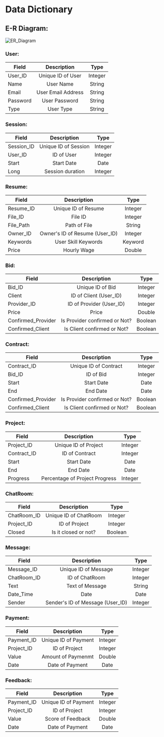 
# Data Dictionary

## E-R Diagram:
![ER_Diagram](https://user-images.githubusercontent.com/29688107/201511677-cf42171f-78b0-47c6-ab37-dc8fae1ae5bb.png)

### User:
| Field   |      Description      |  Type |
|----------|:-------------:|:------:|
| User_ID | Unique ID of User |   Integer   |
| Name | User Name |   String   |
| Email |    User Email Address   |   String   |
| Password |    User Password   |   String   |
| Type | User Type |    String   

### Session:
| Field   |      Description      |  Type |
|----------|:-------------:|:------:|
| Session_ID |  Unique ID of Session |   Integer   |
| User_ID |  ID of User |   Integer   |
| Start |    Start Date   |   Date   |
| Long | Session duration |   Integer   

### Resume:
| Field   |      Description      |  Type |
|----------|:-------------:|:------:|
| Resume_ID | Unique ID of Resume |   Integer   |
| File_ID | File ID |   Integer   |
| File_Path | Path of File |   String   |
| Owner_ID |    Owner's ID of Resume (User_ID)   |   Integer   |
| Keywords |    User Skill Keywords   |   Keyword   |
| Price | Hourly Wage |    Double  

### Bid:
| Field   |      Description      |  Type |
|----------|:-------------:|:------:|
|  Bid_ID | Unique ID of Bid |   Integer   |
| Client | ID of Client (User_ID) |   Integer   |
| Provider_ID |    ID of Provider (User_ID)   |   Integer   |
| Price |    Price   |   Double   |
| Confirmed_Provider |    Is Provider confirmed or Not?   |   Boolean   |
| Confirmed_Client | Is Client confirmed or Not?  |    Boolean 

### Contract:
| Field   |      Description      |  Type |
|----------|:-------------:|:------:|
|  Contract_ID | Unique ID of Contract |   Integer   |
| Bid_ID | ID of Bid |   Integer   |
| Start |    Start Date   |   Date   |
| End |    End Date   |   Date   |
| Confirmed_Provider |    Is Provider confirmed or Not?   |   Boolean   |
| Confirmed_Client | Is Client confirmed or Not?  |    Boolean 

### Project:
| Field   |      Description      |  Type |
|----------|:-------------:|:------:|
|  Project_ID | Unique ID of Project |   Integer   |
| Contract_ID | ID of Contract |   Integer   |
| Start |    Start Date   |   Date   |
| End |    End Date   |   Date   |
| Progress |    Percentage of Project Progress   |   Integer   

### ChatRoom:
| Field   |      Description      |  Type |
|----------|:-------------:|:------:|
|  ChatRoom_ID | Unique ID of ChatRoom |   Integer   |
| Project_ID | ID of Project |   Integer   |
| Closed |    Is it closed or not?   |   Boolean 

### Message:
| Field   |      Description      |  Type |
|----------|:-------------:|:------:|
|  Message_ID | Unique ID of Message |   Integer   |
| ChatRoom_ID | ID of ChatRoom |   Integer   |
| Text | Text of Message |   String   |
| Date_Time |    Date   |   Date   |
| Sender |    Sender's ID of Message (User_ID)   |   Integer

### Payment:
| Field   |      Description      |  Type |
|----------|:-------------:|:------:|
|  Payment_ID | Unique ID of Payment |   Integer   |
| Project_ID | ID of Project |   Integer   |
| Value | Amount of Paymenmt |   Double  |
| Date |    Date of Payment   |   Date   

### Feedback:
| Field   |      Description      |  Type |
|----------|:-------------:|:------:|
|  Payment_ID | Unique ID of Payment |   Integer   |
| Project_ID | ID of Project |   Integer   |
| Value | Score of Feedback |   Double  |
| Date |    Date of Payment   |   Date  


